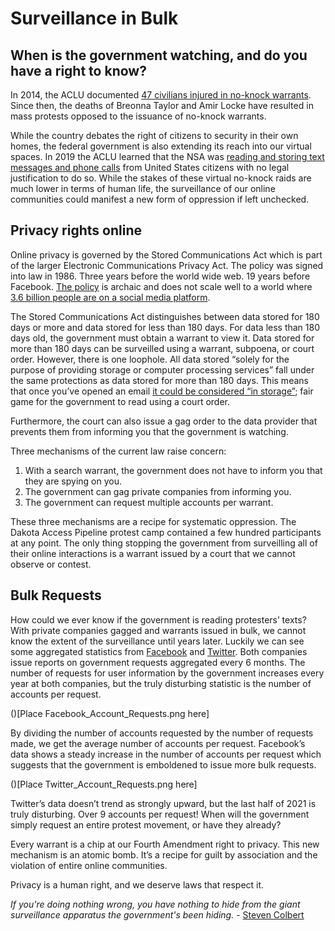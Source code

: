 # Surveillance in Bulk
## When is the government watching, and do you have a right to know?
In 2014, the ACLU documented [47 civilians injured in no-knock warrants](https://www.aclu.org/report/war-comes-home-excessive-militarization-american-police
). Since then, the deaths of Breonna Taylor and Amir Locke have resulted in mass protests opposed to the issuance of no-knock warrants.

While the country debates the right of citizens to security in their own homes, the federal government is also extending its reach into our virtual spaces. In 2019 the ACLU learned that the NSA was [reading and storing text messages and phone calls](https://www.nytimes.com/2019/06/26/us/telecom-nsa-domestic-calling-records.html
) from United States citizens with no legal justification to do so. While the stakes of these virtual no-knock raids are much lower in terms of human life, the surveillance of our online communities could manifest a new form of oppression if left unchecked.

## Privacy rights online

Online privacy is governed by the Stored Communications Act which is part of the larger Electronic Communications Privacy Act. The policy was signed into law in 1986. Three years before the world wide web. 19 years before Facebook. [The policy](https://www.law.cornell.edu/uscode/text/18/2703) is archaic and does not scale well to a world where [3.6 billion people are on a social media platform](https://www.statista.com/statistics/278414/number-of-worldwide-social-network-users/).

The Stored Communications Act distinguishes between data stored for 180 days or more and data stored for less than 180 days. For data less than 180 days old, the government must obtain a warrant to view it. Data stored for more than 180 days can be surveilled using a warrant, subpoena, or court order. However, there is one loophole. All data stored “solely for the purpose of providing storage or computer processing services” fall under the same protections as data stored for more than 180 days. This means that once you’ve opened an email [it could be considered “in storage”](https://papers.ssrn.com/sol3/papers.cfm?abstract_id=421860); fair game for the government to read using a court order.

Furthermore, the court can also issue a gag order to the data provider that prevents them from informing you that the government is watching. 

Three mechanisms of the current law raise concern:
1) With a search warrant, the government does not have to inform you that they are spying on you. 
2) The government can gag private companies from informing you.
3) The government can request multiple accounts per warrant.

These three mechanisms are a recipe for systematic oppression. The Dakota Access Pipeline protest camp contained a few hundred participants at any point. The only thing stopping the government from surveilling all of their online interactions is a warrant issued by a court that we cannot observe or contest.

## Bulk Requests

How could we ever know if the government is reading protesters’ texts? With private companies gagged and warrants issued in bulk, we cannot know the extent of the surveillance until years later. Luckily we can see some aggregated statistics from [Facebook](https://transparency.fb.com/data/government-data-requests/
) and [Twitter](https://transparency.twitter.com/en/reports/information-requests.html#2021-jan-jun). Both companies issue reports on government requests aggregated every 6 months. The number of requests for user information by the government increases every year at both companies, but the truly disturbing statistic is the number of accounts per request. 

()[Place Facebook_Account_Requests.png here]

By dividing the number of accounts requested by the number of requests made, we get the average number of accounts per request. Facebook’s data shows a steady increase in the number of accounts per request which suggests that the government is emboldened to issue more bulk requests.

()[Place Twitter_Account_Requests.png here]

Twitter’s data doesn’t trend as strongly upward, but the last half of 2021 is truly disturbing. Over 9 accounts per request! When will the government simply request an entire protest movement, or have they already?

Every warrant is a chip at our Fourth Amendment right to privacy. This new mechanism is an atomic bomb. It’s a recipe for guilt by association and the violation of entire online communities. 

Privacy is a human right, and we deserve laws that respect it.

_If you're doing nothing wrong, you have nothing to hide from the giant surveillance apparatus the government's been hiding._ - [Steven Colbert](https://twitter.com/stephenathome/status/344297005616611328)
